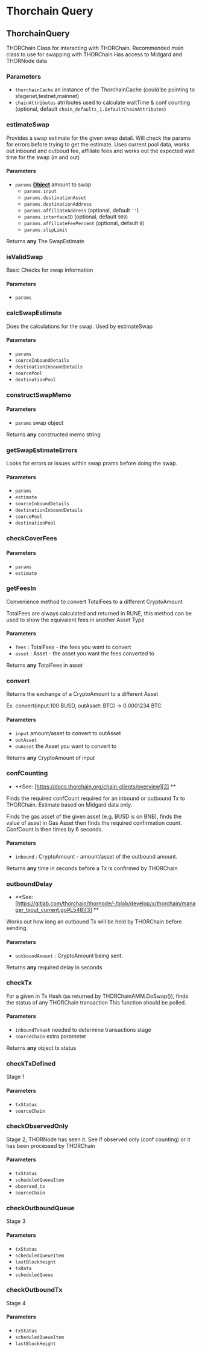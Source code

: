 # Thorchain Query

<!-- Generated by documentation.js. Update this documentation by updating the source code. -->

## ThorchainQuery

THORChain Class for interacting with THORChain.
Recommended main class to use for swapping with THORChain
Has access to Midgard and THORNode data

### Parameters

-   `thorchainCache`  an instance of the ThorchainCache (could be pointing to stagenet,testnet,mainnet)
-   `chainAttributes`  atrributes used to calculate waitTime & conf counting (optional, default `chain_defaults_1.DefaultChainAttributes`)

### estimateSwap

Provides a swap estimate for the given swap detail. Will check the params for errors before trying to get the estimate.
Uses current pool data, works out inbound and outboud fee, affiliate fees and works out the expected wait time for the swap (in and out)

#### Parameters

-   `params` **[Object][1]** amount to swap
    -   `params.input`  
    -   `params.destinationAsset`  
    -   `params.destinationAddress`  
    -   `params.affiliateAddress`   (optional, default `''`)
    -   `params.interfaceID`   (optional, default `999`)
    -   `params.affiliateFeePercent`   (optional, default `0`)
    -   `params.slipLimit`  

Returns **any** The SwapEstimate

### isValidSwap

Basic Checks for swap information

#### Parameters

-   `params`  

### calcSwapEstimate

Does the calculations for the swap.
Used by estimateSwap

#### Parameters

-   `params`  
-   `sourceInboundDetails`  
-   `destinationInboundDetails`  
-   `sourcePool`  
-   `destinationPool`  

### constructSwapMemo

#### Parameters

-   `params`  swap object

Returns **any** constructed memo string

### getSwapEstimateErrors

Looks for errors or issues within swap prams before doing the swap.

#### Parameters

-   `params`  
-   `estimate`  
-   `sourceInboundDetails`  
-   `destinationInboundDetails`  
-   `sourcePool`  
-   `destinationPool`  

### checkCoverFees

#### Parameters

-   `params`  
-   `estimate`  

### getFeesIn

Convenience method to convert TotalFees to a different CryptoAmount

TotalFees are always calculated and returned in RUNE, this method can
be used to show the equivalent fees in another Asset Type

#### Parameters

-   `fees`  : TotalFees - the fees you want to convert
-   `asset`  : Asset - the asset you want the fees converted to

Returns **any** TotalFees in asset

### convert

Returns the exchange of a CryptoAmount to a different Asset

Ex. convert(input:100 BUSD, outAsset: BTC) -> 0.0001234 BTC

#### Parameters

-   `input`  amount/asset to convert to outAsset
-   `outAsset`  
-   `ouAsset`  the Asset you want to convert to

Returns **any** CryptoAmount of input

### confCounting

-   **See: [https://docs.thorchain.org/chain-clients/overview][2]
    **

Finds the required confCount required for an inbound or outbound Tx to THORChain. Estimate based on Midgard data only.

Finds the gas asset of the given asset (e.g. BUSD is on BNB), finds the value of asset in Gas Asset then finds the required confirmation count.
ConfCount is then times by 6 seconds.

#### Parameters

-   `inbound`  : CryptoAmount - amount/asset of the outbound amount.

Returns **any** time in seconds before a Tx is confirmed by THORChain

### outboundDelay

-   **See: [https://gitlab.com/thorchain/thornode/-/blob/develop/x/thorchain/manager_txout_current.go#L548][3]
    **

Works out how long an outbound Tx will be held by THORChain before sending.

#### Parameters

-   `outboundAmount`  : CryptoAmount  being sent.

Returns **any** required delay in seconds

### checkTx

For a given in Tx Hash (as returned by THORChainAMM.DoSwap()), finds the status of any THORChain transaction
This function should be polled.

#### Parameters

-   `inboundTxHash`  needed to determine transactions stage
-   `sourceChain`  extra parameter

Returns **any** object tx status

### checkTxDefined

Stage 1

#### Parameters

-   `txStatus`  
-   `sourceChain`  

### checkObservedOnly

Stage 2, THORNode has seen it. See if observed only (conf counting) or it has been processed by THORChain

#### Parameters

-   `txStatus`  
-   `scheduledQueueItem`  
-   `observed_tx`  
-   `sourceChain`  

### checkOutboundQueue

Stage 3

#### Parameters

-   `txStatus`  
-   `scheduledQueueItem`  
-   `lastBlockHeight`  
-   `txData`  
-   `scheduledQueue`  

### checkOutboundTx

Stage 4

#### Parameters

-   `txStatus`  
-   `scheduledQueueItem`  
-   `lastBlockHeight`  

[1]: https://developer.mozilla.org/docs/Web/JavaScript/Reference/Global_Objects/Object

[2]: https://docs.thorchain.org/chain-clients/overview

[3]: https://gitlab.com/thorchain/thornode/-/blob/develop/x/thorchain/manager_txout_current.go#L548
